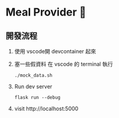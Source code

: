 # Meal Provider 🍌

## 開發流程

1. 使用 vscode開 devcontainer 起來

2. 塞一些假資料
    在 vscode 的 terminal 執行

    ```
    ./mock_data.sh
    ```

3. Run dev server

    ```
    flask run --debug
    ```

4. visit
    http://localhost:5000
